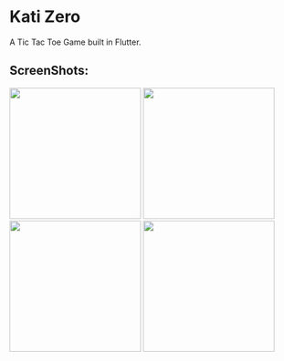 # Kati Zero

A Tic Tac Toe Game built in Flutter.

## ScreenShots:
<img src="https://user-images.githubusercontent.com/95017090/159130203-4c925904-79e9-4ec5-ab22-6aaad0e0d9a8.png" width="230">   <img src="https://user-images.githubusercontent.com/95017090/159130407-a257cb6e-8ed9-4c9b-80e2-a26006c50781.png" width="230">   <img src="https://user-images.githubusercontent.com/95017090/159130414-a734f8b8-6d60-445b-a8f2-a34409d4a2f0.png" width="230">   <img src="https://user-images.githubusercontent.com/95017090/159130424-44255fc4-abb1-4234-a445-06a55c8cc4e6.png" width="230">
